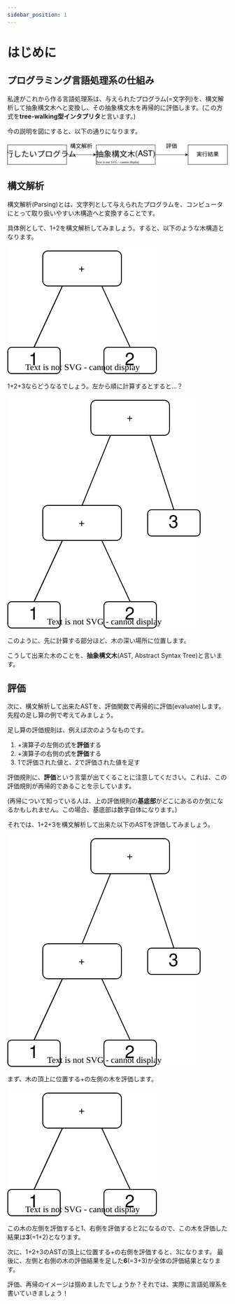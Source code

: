 ```yaml
---
sidebar_position: 1
---
```


# はじめに

## プログラミング言語処理系の仕組み
私達がこれから作る言語処理系は、与えられたプログラム(=文字列)を、構文解析して抽象構文木へと変換し、その抽象構文木を再帰的に評価します。(この方式を**tree-walking型インタプリタ**と言います。)

今の説明を図にすると、以下の通りになります。

![フロー](img/pl-flow.drawio.svg)

## 構文解析
構文解析(Parsing)とは、文字列として与えられたプログラムを、コンピュータにとって取り扱いやすい木構造へと変換することです。

具体例として、1+2を構文解析してみましょう。すると、以下のような木構造となります。

![木構造1](img/tree_example.drawio.svg)

1+2+3ならどうなるでしょう。左から順に計算するとすると...？

![木構造2](img/tree_example2.drawio.svg)

このように、先に計算する部分ほど、木の深い場所に位置します。

こうして出来た木のことを、**抽象構文木**(AST, Abstract Syntax Tree)と言います。

## 評価
次に、構文解析して出来たASTを、評価関数で再帰的に評価(evaluate)します。先程の足し算の例で考えてみましょう。

足し算の評価規則は、例えば次のようなものです。
1. +演算子の左側の式を**評価**する
1. +演算子の右側の式を**評価**する
1. 1で評価された値と、2で評価された値を足す

評価規則に、**評価**という言葉が出てくることに注意してください。これは、この評価規則が再帰的であることを示しています。

(再帰について知っている人は、上の評価規則の**基底部**がどこにあるのか気になるかもしれません。この場合、基底部は数字自体になります。)

それでは、1+2+3を構文解析して出来た以下のASTを評価してみましょう。

![木構造2](img/tree_example2.drawio.svg)

まず、木の頂上に位置する+の左側の木を評価します。

![木構造1](img/tree_example.drawio.svg)

この木の左側を評価すると1、右側を評価すると2になるので、この木を評価した結果は**3**(=1+2)となります。

次に、1+2+3のASTの頂上に位置する+の右側を評価すると、3になります。
最後に、左側と右側の木の評価結果を足した**6**(=3+3)が全体の評価結果となります。

評価、再帰のイメージは掴めましたでしょうか？それでは、実際に言語処理系を書いていきましょう！
